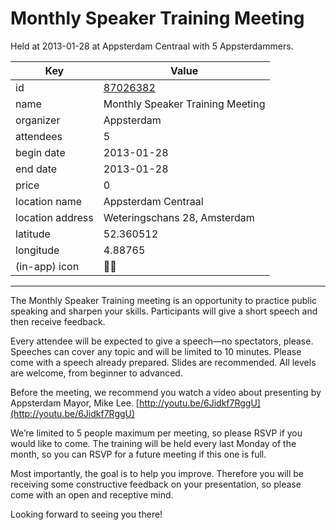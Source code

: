 # Monthly Speaker Training Meeting
Held at 2013-01-28 at Appsterdam Centraal with 5 Appsterdammers.
        
|Key|Value
|---|---|
|id|[87026382](https://www.meetup.com/appsterdam/events/87026382/)|
|name|Monthly Speaker Training Meeting|
|organizer|Appsterdam|
|attendees|5|
|begin date|2013-01-28|
|end date|2013-01-28|
|price|0|
|location name|Appsterdam Centraal|
|location address|Weteringschans 28, Amsterdam|
|latitude|52.360512|
|longitude|4.88765|
|(in-app) icon|🧑‍🏫|

---

The Monthly Speaker Training meeting is an opportunity to practice public speaking and sharpen your skills. Participants will give a short speech and then receive feedback.

Every attendee will be expected to give a speech—no spectators, please. Speeches can cover any topic and will be limited to 10 minutes. Please come with a speech already prepared. Slides are recommended. All levels are welcome, from beginner to advanced.

Before the meeting, we recommend you watch a video about presenting by Appsterdam Mayor, Mike Lee. [http://youtu.be/6Jidkf7RggU](http://youtu.be/6Jidkf7RggU)

We’re limited to 5 people maximum per meeting, so please RSVP if you would like to come. The training will be held every last Monday of the month, so you can RSVP for a future meeting if this one is full.

Most importantly, the goal is to help you improve. Therefore you will be receiving some constructive feedback on your presentation, so please come with an open and receptive mind.

Looking forward to seeing you there!

 


